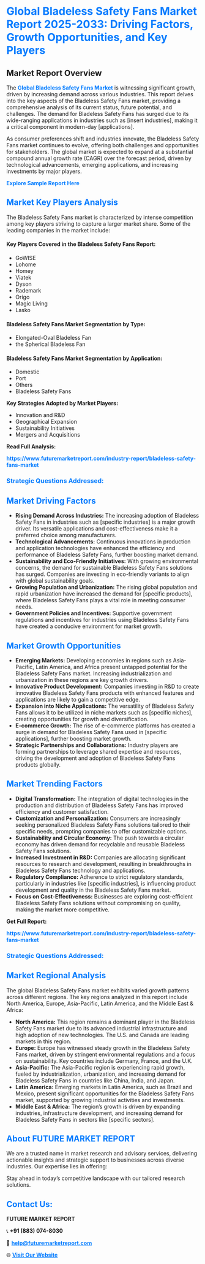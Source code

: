 <h1 style="color: #007BFF;">Global Bladeless Safety Fans Market Report 2025-2033: Driving Factors, Growth Opportunities, and Key Players</h1>

<section id="overview">
<h2>Market Report Overview</h2>
<p>The <a href="https://www.futuremarketreport.com/industry-report/bladeless-safety-fans-market" style="color: #007BFF; text-decoration: none;"><strong>Global Bladeless Safety Fans Market</strong></a> is witnessing significant growth, driven by increasing demand across various industries. This report delves into the key aspects of the Bladeless Safety Fans market, providing a comprehensive analysis of its current status, future potential, and challenges. The demand for Bladeless Safety Fans has surged due to its wide-ranging applications in industries such as [insert industries], making it a critical component in modern-day [applications].</p>
<p>As consumer preferences shift and industries innovate, the Bladeless Safety Fans market continues to evolve, offering both challenges and opportunities for stakeholders. The global market is expected to expand at a substantial compound annual growth rate (CAGR) over the forecast period, driven by technological advancements, emerging applications, and increasing investments by major players.</p>
</section>

<section id="overview">
<p><a href="https://www.futuremarketreport.com/request-sample/reportId=116625" style="color: #007BFF; text-decoration: none;"><strong>Explore Sample Report Here</strong></a></p>
</section>

<section id="key-players">
<h2 style="color: #007BFF;">Market Key Players Analysis</h2>
<p>The Bladeless Safety Fans market is characterized by intense competition among key players striving to capture a larger market share. Some of the leading companies in the market include:</p>
<h4>Key Players Covered in the Bladeless Safety Fans Report:</h4>
<ul><li>GoWISE</li><li>Lohome</li><li>Homey</li><li>Viatek</li><li>Dyson</li><li>Rademark</li><li>Origo</li><li>Magic Living</li><li>Lasko</li></ul>
<h4>Bladeless Safety Fans Market Segmentation by Type:</h4>
<ul><li>Elongated-Oval Bladeless Fan</li><li>the Spherical Bladeless Fan</li></ul>

<h4>Bladeless Safety Fans Market Segmentation by Application:</h4>
<ul><li>Domestic</li><li>Port</li><li>Others</li><li>Bladeless Safety Fans</li></ul>
<p><strong>Key Strategies Adopted by Market Players:</strong></p>
<ul>
<li>Innovation and R&D</li>
<li>Geographical Expansion</li>
<li>Sustainability Initiatives</li>
<li>Mergers and Acquisitions</li>
</ul>
</section>

<section>
<p><strong>Read Full Analysis: </strong></p><a href="https://www.futuremarketreport.com/industry-report/bladeless-safety-fans-market" style="color: #007BFF; text-decoration: none;"><strong>https://www.futuremarketreport.com/industry-report/bladeless-safety-fans-market</strong></a>
<h3 style="color: #007BFF;">Strategic Questions Addressed:</h3>
</section>

<section id="driving-factors">
<h2 style="color: #007BFF;">Market Driving Factors</h2>
<ul>
<li><strong>Rising Demand Across Industries:</strong> The increasing adoption of Bladeless Safety Fans in industries such as [specific industries] is a major growth driver. Its versatile applications and cost-effectiveness make it a preferred choice among manufacturers.</li>
<li><strong>Technological Advancements:</strong> Continuous innovations in production and application technologies have enhanced the efficiency and performance of Bladeless Safety Fans, further boosting market demand.</li>
<li><strong>Sustainability and Eco-Friendly Initiatives:</strong> With growing environmental concerns, the demand for sustainable Bladeless Safety Fans solutions has surged. Companies are investing in eco-friendly variants to align with global sustainability goals.</li>
<li><strong>Growing Population and Urbanization:</strong> The rising global population and rapid urbanization have increased the demand for [specific products], where Bladeless Safety Fans plays a vital role in meeting consumer needs.</li>
<li><strong>Government Policies and Incentives:</strong> Supportive government regulations and incentives for industries using Bladeless Safety Fans have created a conducive environment for market growth.</li>
</ul>
</section>

<section id="growth-opportunities">
<h2 style="color: #007BFF;">Market Growth Opportunities</h2>
<ul>
<li><strong>Emerging Markets:</strong> Developing economies in regions such as Asia-Pacific, Latin America, and Africa present untapped potential for the Bladeless Safety Fans market. Increasing industrialization and urbanization in these regions are key growth drivers.</li>
<li><strong>Innovative Product Development:</strong> Companies investing in R&D to create innovative Bladeless Safety Fans products with enhanced features and applications are likely to gain a competitive edge.</li>
<li><strong>Expansion into Niche Applications:</strong> The versatility of Bladeless Safety Fans allows it to be utilized in niche markets such as [specific niches], creating opportunities for growth and diversification.</li>
<li><strong>E-commerce Growth:</strong> The rise of e-commerce platforms has created a surge in demand for Bladeless Safety Fans used in [specific applications], further boosting market growth.</li>
<li><strong>Strategic Partnerships and Collaborations:</strong> Industry players are forming partnerships to leverage shared expertise and resources, driving the development and adoption of Bladeless Safety Fans products globally.</li>
</ul>
</section>

<section id="trending-factors">
<h2 style="color: #007BFF;">Market Trending Factors</h2>
<ul>
<li><strong>Digital Transformation:</strong> The integration of digital technologies in the production and distribution of Bladeless Safety Fans has improved efficiency and customer satisfaction.</li>
<li><strong>Customization and Personalization:</strong> Consumers are increasingly seeking personalized Bladeless Safety Fans solutions tailored to their specific needs, prompting companies to offer customizable options.</li>
<li><strong>Sustainability and Circular Economy:</strong> The push towards a circular economy has driven demand for recyclable and reusable Bladeless Safety Fans solutions.</li>
<li><strong>Increased Investment in R&D:</strong> Companies are allocating significant resources to research and development, resulting in breakthroughs in Bladeless Safety Fans technology and applications.</li>
<li><strong>Regulatory Compliance:</strong> Adherence to strict regulatory standards, particularly in industries like [specific industries], is influencing product development and quality in the Bladeless Safety Fans market.</li>
<li><strong>Focus on Cost-Effectiveness:</strong> Businesses are exploring cost-efficient Bladeless Safety Fans solutions without compromising on quality, making the market more competitive.</li>
</ul>
</section>

<section>
<p><strong>Get Full Report: </strong></p><a href="https://www.futuremarketreport.com/industry-report/bladeless-safety-fans-market" style="color: #007BFF; text-decoration: none;"><strong>https://www.futuremarketreport.com/industry-report/bladeless-safety-fans-market</strong></a>
<h3 style="color: #007BFF;">Strategic Questions Addressed:</h3>
</section>


<section id="regional-analysis">
<h2 style="color: #007BFF;">Market Regional Analysis</h2>
<p>The global Bladeless Safety Fans market exhibits varied growth patterns across different regions. The key regions analyzed in this report include North America, Europe, Asia-Pacific, Latin America, and the Middle East & Africa:</p>
<ul>
<li><strong>North America:</strong> This region remains a dominant player in the Bladeless Safety Fans market due to its advanced industrial infrastructure and high adoption of new technologies. The U.S. and Canada are leading markets in this region.</li>
<li><strong>Europe:</strong> Europe has witnessed steady growth in the Bladeless Safety Fans market, driven by stringent environmental regulations and a focus on sustainability. Key countries include Germany, France, and the U.K.</li>
<li><strong>Asia-Pacific:</strong> The Asia-Pacific region is experiencing rapid growth, fueled by industrialization, urbanization, and increasing demand for Bladeless Safety Fans in countries like China, India, and Japan.</li>
<li><strong>Latin America:</strong> Emerging markets in Latin America, such as Brazil and Mexico, present significant opportunities for the Bladeless Safety Fans market, supported by growing industrial activities and investments.</li>
<li><strong>Middle East & Africa:</strong> The region’s growth is driven by expanding industries, infrastructure development, and increasing demand for Bladeless Safety Fans in sectors like [specific sectors].</li>
</ul>
</section>

<footer>
<h2 style="color: #007BFF;">About FUTURE MARKET REPORT</h2>
<p>We are a trusted name in market research and advisory services, delivering actionable insights and strategic support to businesses across diverse industries. Our expertise lies in offering:</p>

<p>Stay ahead in today’s competitive landscape with our tailored research solutions.</p>

<h2 style="color: #007BFF;">Contact Us:</h2>
<p><strong>FUTURE MARKET REPORT</strong></p>
<p>📞 <strong>+91 (883) 074-8030</strong></p>
<p>📧 <strong><a href="mailto:help@futuremarketreport.com" style="color: #007BFF;">help@futuremarketreport.com</a></strong></p>
<p>🌐 <strong><a href="https://www.futuremarketreport.com/" style="color: #007BFF;">Visit Our Website</a></strong></p>
</footer>